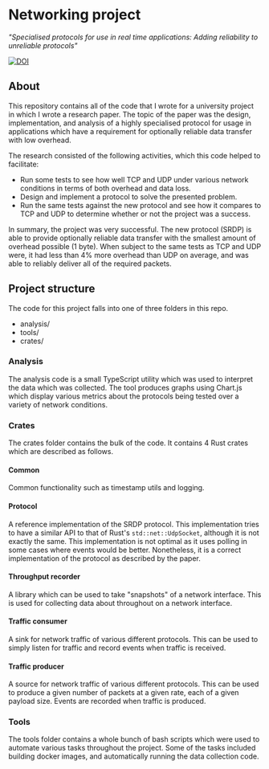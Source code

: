 # Networking project

*"Specialised protocols for use in real time applications: Adding reliability to unreliable protocols"*

[![DOI](https://zenodo.org/badge/257837921.svg)](https://zenodo.org/badge/latestdoi/257837921)

## About

This repository contains all of the code that I wrote for a university project in which I wrote a research paper. The
topic of the paper was the design, implementation, and analysis of a highly specialised protocol for usage in
applications which have a requirement for optionally reliable data transfer with low overhead.

The research consisted of the following activities, which this code helped to facilitate:

+ Run some tests to see how well TCP and UDP under various network conditions in terms of both overhead and data loss.
+ Design and implement a protocol to solve the presented problem.
+ Run the same tests against the new protocol and see how it compares to TCP and UDP to determine whether or not the
  project was a success.

In summary, the project was very successful. The new protocol (SRDP) is able to provide optionally reliable data
transfer with the smallest amount of overhead possible (1 byte). When subject to the same tests as TCP and UDP were, it
had less than 4% more overhead than UDP on average, and was able to reliably deliver all of the required packets.

## Project structure

The code for this project falls into one of three folders in this repo.

+ analysis/
+ tools/
+ crates/

### Analysis

The analysis code is a small TypeScript utility which was used to interpret the data which was collected. The tool
produces graphs using Chart.js which display various metrics about the protocols being tested over a variety of network
conditions.

### Crates

The crates folder contains the bulk of the code. It contains 4 Rust crates which are described as follows.

#### Common

Common functionality such as timestamp utils and logging.

#### Protocol

A reference implementation of the SRDP protocol. This implementation tries to have a similar API to that of Rust's
`std::net::UdpSocket`, although it is not exactly the same. This implementation is not optimal as it uses polling in
some cases where events would be better. Nonetheless, it is a correct implementation of the protocol as described by the
paper.

#### Throughput recorder

A library which can be used to take "snapshots" of a network interface. This is used for collecting data about
throughout on a network interface.

#### Traffic consumer

A sink for network traffic of various different protocols. This can be used to simply listen for traffic and record
events when traffic is received.

#### Traffic producer

A source for network traffic of various different protocols. This can be used to produce a given number of packets at a
given rate, each of a given payload size. Events are recorded when traffic is produced.

### Tools

The tools folder contains a whole bunch of bash scripts which were used to automate various tasks throughout the
project. Some of the tasks included building docker images, and automatically running the data collection code.

